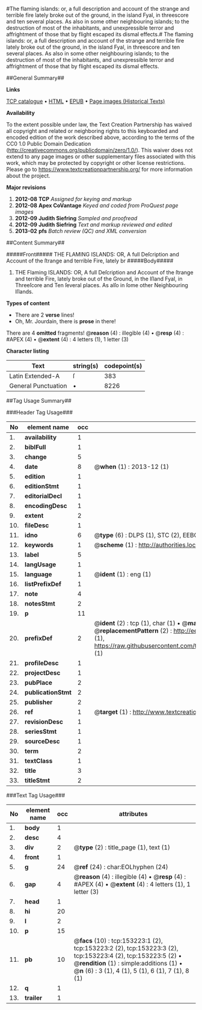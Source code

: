 #The flaming islands: or, a full description and account of the strange and terrible fire lately broke out of the ground, in the island Fyal, in threescore and ten several places. As also in some other neighbouring islands; to the destruction of most of the inhabitants, and unexpressible terror and affrightment of those that by flight escaped its dismal effects.#
The flaming islands: or, a full description and account of the strange and terrible fire lately broke out of the ground, in the island Fyal, in threescore and ten several places. As also in some other neighbouring islands; to the destruction of most of the inhabitants, and unexpressible terror and affrightment of those that by flight escaped its dismal effects.

##General Summary##

**Links**

[TCP catalogue](http://www.ota.ox.ac.uk/tcp/)  • 
[HTML](http://tei.it.ox.ac.uk/tcp/Texts-HTML/free/A84/A84620.html)  • 
[EPUB](http://tei.it.ox.ac.uk/tcp/Texts-EPUB/free/A84/A84620.epub) • 
[Page images (Historical Texts)](https://historicaltexts.jisc.ac.uk/eebo-99895710e)

**Availability**

To the extent possible under law, the Text Creation Partnership has waived all copyright and related or neighboring rights to this keyboarded and encoded edition of the work described above, according to the terms of the CC0 1.0 Public Domain Dedication (http://creativecommons.org/publicdomain/zero/1.0/). This waiver does not extend to any page images or other supplementary files associated with this work, which may be protected by copyright or other license restrictions. Please go to https://www.textcreationpartnership.org/ for more information about the project.

**Major revisions**

1. __2012-08__ __TCP__ *Assigned for keying and markup*
1. __2012-08__ __Apex CoVantage__ *Keyed and coded from ProQuest page images*
1. __2012-09__ __Judith Siefring__ *Sampled and proofread*
1. __2012-09__ __Judith Siefring__ *Text and markup reviewed and edited*
1. __2013-02__ __pfs__ *Batch review (QC) and XML conversion*

##Content Summary##

#####Front#####
 THE FLAMING ISLANDS: OR, A full Deſcription and Account of the ſtrange and terrible Fire, lately br
#####Body#####

1. THE Flaming ISLANDS: OR, A full Deſcription and Account of the ſtrange and terrible Fire, lately broke out of the Ground, in the Iſland Fyal, in Threeſcore and Ten ſeveral places. As alſo in ſome other Neighbouring Iſlands.

**Types of content**

  * There are 2 **verse** lines!
  * Oh, Mr. Jourdain, there is **prose** in there!

There are 4 **omitted** fragments! 
 @__reason__ (4) : illegible (4)  •  @__resp__ (4) : #APEX (4)  •  @__extent__ (4) : 4 letters (1), 1 letter (3)

**Character listing**


|Text|string(s)|codepoint(s)|
|---|---|---|
|Latin Extended-A|ſ|383|
|General Punctuation|•|8226|

##Tag Usage Summary##

###Header Tag Usage###

|No|element name|occ|attributes|
|---|---|---|---|
|1.|__availability__|1||
|2.|__biblFull__|1||
|3.|__change__|5||
|4.|__date__|8| @__when__ (1) : 2013-12 (1)|
|5.|__edition__|1||
|6.|__editionStmt__|1||
|7.|__editorialDecl__|1||
|8.|__encodingDesc__|1||
|9.|__extent__|2||
|10.|__fileDesc__|1||
|11.|__idno__|6| @__type__ (6) : DLPS (1), STC (2), EEBO-CITATION (1), PROQUEST (1), VID (1)|
|12.|__keywords__|1| @__scheme__ (1) : http://authorities.loc.gov/ (1)|
|13.|__label__|5||
|14.|__langUsage__|1||
|15.|__language__|1| @__ident__ (1) : eng (1)|
|16.|__listPrefixDef__|1||
|17.|__note__|4||
|18.|__notesStmt__|2||
|19.|__p__|11||
|20.|__prefixDef__|2| @__ident__ (2) : tcp (1), char (1)  •  @__matchPattern__ (2) : ([0-9\-]+):([0-9IVX]+) (1), (.+) (1)  •  @__replacementPattern__ (2) : http://eebo.chadwyck.com/downloadtiff?vid=$1&page=$2 (1), https://raw.githubusercontent.com/textcreationpartnership/Texts/master/tcpchars.xml#$1 (1)|
|21.|__profileDesc__|1||
|22.|__projectDesc__|1||
|23.|__pubPlace__|2||
|24.|__publicationStmt__|2||
|25.|__publisher__|2||
|26.|__ref__|1| @__target__ (1) : http://www.textcreationpartnership.org/docs/. (1)|
|27.|__revisionDesc__|1||
|28.|__seriesStmt__|1||
|29.|__sourceDesc__|1||
|30.|__term__|2||
|31.|__textClass__|1||
|32.|__title__|3||
|33.|__titleStmt__|2||


###Text Tag Usage###

|No|element name|occ|attributes|
|---|---|---|---|
|1.|__body__|1||
|2.|__desc__|4||
|3.|__div__|2| @__type__ (2) : title_page (1), text (1)|
|4.|__front__|1||
|5.|__g__|24| @__ref__ (24) : char:EOLhyphen (24)|
|6.|__gap__|4| @__reason__ (4) : illegible (4)  •  @__resp__ (4) : #APEX (4)  •  @__extent__ (4) : 4 letters (1), 1 letter (3)|
|7.|__head__|1||
|8.|__hi__|20||
|9.|__l__|2||
|10.|__p__|15||
|11.|__pb__|10| @__facs__ (10) : tcp:153223:1 (2), tcp:153223:2 (2), tcp:153223:3 (2), tcp:153223:4 (2), tcp:153223:5 (2)  •  @__rendition__ (1) : simple:additions (1)  •  @__n__ (6) : 3 (1), 4 (1), 5 (1), 6 (1), 7 (1), 8 (1)|
|12.|__q__|1||
|13.|__trailer__|1||
